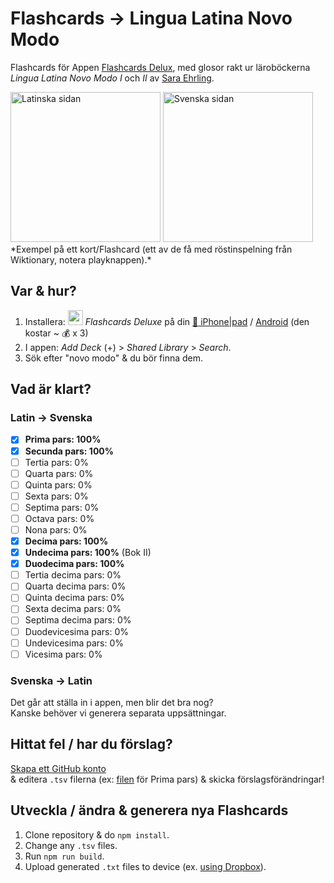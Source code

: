 # Flashcards → Lingua Latina Novo Modo
Flashcards för Appen [Flashcards Delux](http://flashcardsdeluxe.com/), med glosor rakt ur läroböckerna *Lingua Latina Novo Modo I* och *II* av [Sara Ehrling](http://sprak.gu.se/english/about-the-department/staff?userId=xehrsa).


<img alt="Latinska sidan" width="240" src="https://cloud.githubusercontent.com/assets/207850/13633532/fbf60c1c-e5ef-11e5-85b2-e94f5b4e2bbb.png" />
<img alt="Svenska sidan" width="240" src="https://cloud.githubusercontent.com/assets/207850/13633533/fc0e4e58-e5ef-11e5-954f-2c3705ff4f89.png" />  
*Exempel på ett kort/Flashcard (ett av de få med röstinspelning från Wiktionary, notera playknappen).*

## Var & hur?

1. Installera: <img src="http://orangeorapple.com/Flashcards/images/WebIcon70.png" width="24" /> *Flashcards Deluxe* på din [:iphone: iPhone|pad](https://itunes.apple.com/us/app/flashcards-deluxe/id307840670?mt=8) / [Android](https://play.google.com/store/apps/details?id=com.orangeorapple.flashcards) (den kostar ~ :moneybag: x 3)
2. I appen: *Add Deck* (+) > *Shared Library* > *Search*.
3. Sök efter "novo modo" & du bör finna dem.

## Vad är klart?

### Latin → Svenska
 - [x] **Prima pars: 100%**
 - [x] **Secunda pars: 100%**
 - [ ] Tertia pars: 0%
 - [ ] Quarta pars: 0%
 - [ ] Quinta pars: 0%
 - [ ] Sexta pars: 0%
 - [ ] Septima pars: 0%
 - [ ] Octava pars: 0%
 - [ ] Nona pars: 0%
 - [x] **Decima pars: 100%**
 - [x] **Undecima pars: 100%** (Bok II)
 - [x] **Duodecima pars: 100%**
 - [ ] Tertia decima pars: 0%
 - [ ] Quarta decima pars: 0%
 - [ ] Quinta decima pars: 0%
 - [ ] Sexta decima pars: 0%
 - [ ] Septima decima pars: 0%
 - [ ] Duodevicesima pars: 0%
 - [ ] Undevicesima pars: 0%
 - [ ] Vicesima pars: 0%

### Svenska → Latin
Det går att ställa in i appen, men blir det bra nog?  
Kanske behöver vi generera separata uppsättningar.

## Hittat fel / har du förslag?
[Skapa ett GitHub konto](https://github.com/join)  
& editera `.tsv` filerna (ex: [filen](https://github.com/gorbiz/lingua-latina-novo-modo-i/blob/master/01.tsv) för Prima pars) & skicka förslagsförändringar!

## Utveckla / ändra & generera nya Flashcards

1. Clone repository & do `npm install`.
2. Change any `.tsv` files.
3. Run `npm run build`.
4. Upload generated `.txt` files to device (ex. [using Dropbox](http://orangeorapple.com/Flashcards/)).

